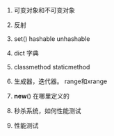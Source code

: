 1. 可变对象和不可变对象

2. 反射
3. set() hashable unhashable
4. dict 字典
5. classmethod  staticmethod
6. 生成器，迭代器。 range和xrange
7. __new__() 在哪里定义的
 
 1. 秒杀系统，如何性能测试
 2. 性能测试
<!--stackedit_data:
eyJoaXN0b3J5IjpbLTYzMzEyMTM3MiwtMTY4NzAyOTEzNiwtMj
AyMzUxNjQxNl19
-->